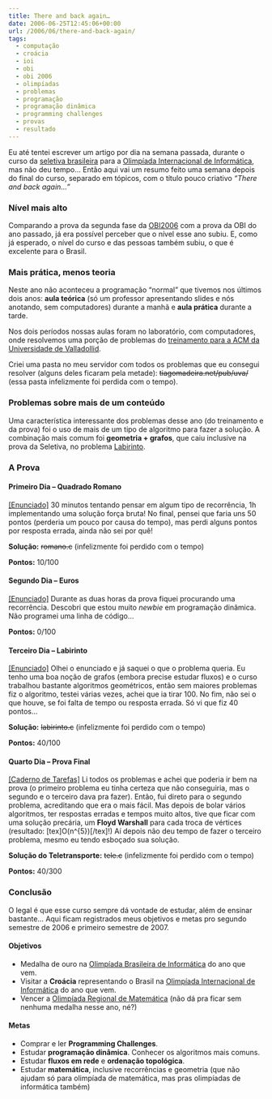 ```yaml
---
title: There and back again…
date: 2006-06-25T12:45:06+00:00
url: /2006/06/there-and-back-again/
tags:
  - computação
  - croácia
  - ioi
  - obi
  - obi 2006
  - olimpíadas
  - problemas
  - programação
  - programação dinâmica
  - programming challenges
  - provas
  - resultado
---
```


Eu até tentei escrever um artigo por dia na semana passada, durante o curso da [seletiva brasileira][1] para a [Olimpíada Internacional de Informática][2], mas não deu tempo… Então aqui vai um resumo feito uma semana depois do final do curso, separado em tópicos, com o título pouco criativo _“There and back again…”_

### Nível mais alto

Comparando a prova da segunda fase da [OBI2006][3] com a prova da OBI do ano passado, já era possível perceber que o nível esse ano subiu. E, como já esperado, o nível do curso e das pessoas também subiu, o que é excelente para o Brasil.

### Mais prática, menos teoria

Neste ano não aconteceu a programação “normal” que tivemos nos últimos dois anos: **aula teórica** (só um professor apresentando slides e nós anotando, sem computadores) durante a manhã e **aula prática** durante a tarde.

Nos dois períodos nossas aulas foram no laboratório, com computadores, onde resolvemos uma porção de problemas do [treinamento para a ACM da Universidade de Valladollid][4].

Criei uma pasta no meu servidor com todos os problemas que eu consegui resolver (alguns deles ficaram pela metade): ~~tiagomadeira.net/pub/uva/~~ (essa pasta infelizmente foi perdida com o tempo).

### Problemas sobre mais de um conteúdo

Uma característica interessante dos problemas desse ano (do treinamento e da prova) foi o uso de mais de um tipo de algoritmo para fazer a solução. A combinação mais comum foi **geometria + grafos**, que caiu inclusive na prova da Seletiva, no problema [Labirinto][5].

### A Prova

#### Primeiro Dia – Quadrado Romano

[[Enunciado]][6] 30 minutos tentando pensar em algum tipo de recorrência, 1h implementando uma solução força bruta! No final, pensei que faria uns 50 pontos (perderia um pouco por causa do tempo), mas perdi alguns pontos por resposta errada, ainda não sei por quê!

**Solução:** ~~romano.c~~ (infelizmente foi perdido com o tempo)

**Pontos:** 10/100

#### Segundo Dia – Euros

[[Enunciado]][8] Durante as duas horas da prova fiquei procurando uma recorrência. Descobri que estou muito _newbie_ em programação dinâmica. Não programei uma linha de código…

**Pontos:** 0/100

#### Terceiro Dia – Labirinto

[[Enunciado]][5] Olhei o enunciado e já saquei o que o problema queria. Eu tenho uma boa noção de grafos (embora precise estudar fluxos) e o curso trabalhou bastante algoritmos geométricos, então sem maiores problemas fiz o algoritmo, testei várias vezes, achei que ia tirar 100. No fim, não sei o que houve, se foi falta de tempo ou resposta errada. Só vi que fiz 40 pontos…

**Solução:** ~~labirinto.c~~ (infelizmente foi perdido com o tempo)

**Pontos:** 40/100

#### Quarto Dia – Prova Final

[[Caderno de Tarefas]][10] Li todos os problemas e achei que poderia ir bem na prova (o primeiro problema eu tinha certeza que não conseguiria, mas o segundo e o terceiro dava pra fazer). Então, fui direto para o segundo problema, acreditando que era o mais fácil. Mas depois de bolar vários algoritmos, ter respostas erradas e tempos muito altos, tive que ficar com uma solução precária, um **Floyd Warshall** para cada troca de vértices (resultado: [tex]O(n^{5})[/tex]!) Aí depois não deu tempo de fazer o terceiro problema, mesmo eu tendo esboçado sua solução.

**Solução do Teletransporte:** ~~tele.c~~ (infelizmente foi perdido com o tempo)

**Pontos:** 40/300

### Conclusão

O legal é que esse curso sempre dá vontade de estudar, além de ensinar bastante… Aqui ficam registrados meus objetivos e metas pro segundo semestre de 2006 e primeiro semestre de 2007.

#### Objetivos

- Medalha de ouro na [Olimpíada Brasileira de Informática][3] do ano que vem.
- Visitar a **Croácia** representando o Brasil na [Olimpíada Internacional de Informática][12] do ano que vem.
- Vencer a [Olimpíada Regional de Matemática][13] (não dá pra ficar sem nenhuma medalha nesse ano, né?)

#### Metas

- Comprar e ler **Programming Challenges**.
- Estudar **programação dinâmica**. Conhecer os algoritmos mais comuns.
- Estudar **fluxos em rede** e **ordenação topológica**.
- Estudar **matemática**, inclusive recorrências e geometria (que não ajudam só para olimpíada de matemática, mas pras olimpíadas de informática também)

[1]: http://olimpiada.ic.unicamp.br/
[2]: http://www.ioi2006.org/
[3]: http://olimpiada.ic.unicamp.br
[4]: http://acm.uva.es/p/
[5]: http://olimpiada.ic.unicamp.br/seletivaIOI/pdf/provas/ProvaOBI2006_sele_d3.pdf
[6]: http://olimpiada.ic.unicamp.br/seletivaIOI/pdf/provas/ProvaOBI2006_sele_d1.pdf
[8]: http://olimpiada.ic.unicamp.br/seletivaIOI/pdf/provas/ProvaOBI2006_sele_d2.pdf
[10]: http://olimpiada.ic.unicamp.br/seletivaIOI/pdf/provas/ProvaOBI2006_sele_final.pdf
[12]: http://olympiads.win.tue.nl/ioi/
[13]: http://orm.mtm.ufsc.br
